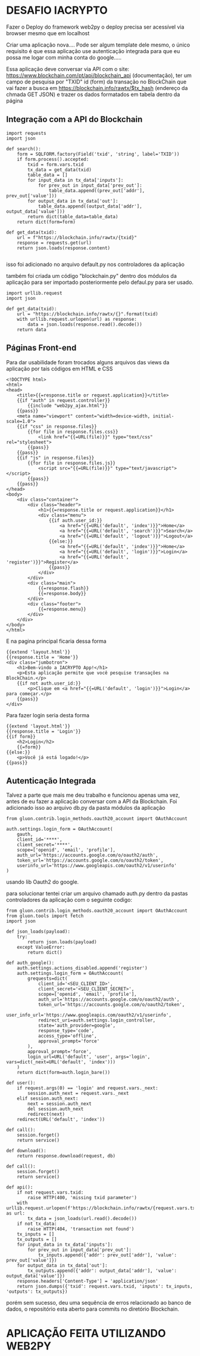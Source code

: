 <h1> DESAFIO IACRYPTO </H1> 
Fazer o Deploy do framework web2py o deploy precisa ser acessível via browser mesmo que em localhost

Criar uma aplicação nova.... Pode ser algum template dele mesmo, o único requisito é que essa aplicação use autenticação integrada para que eu possa me logar com minha conta do google.....

Essa aplicação deve conversar via API com o site: https://www.blockchain.com/pt/api/blockchain_api (documentação), ter um campo de pesquisa por "TXID" id (form) da transação no BlockChain que vai fazer a busca em https://blockchain.info/rawtx/$tx_hash (endereço da chmada GET JSON) e trazer os dados formatados em tabela dentro da página
    
    
<h2> Integração com a API do Blockchain </h2>

```
import requests
import json

def search():
    form = SQLFORM.factory(Field('txid', 'string', label='TXID'))
    if form.process().accepted:
        txid = form.vars.txid
        tx_data = get_data(txid)
        table_data = []
        for input_data in tx_data['inputs']:
            for prev_out in input_data['prev_out']:
                table_data.append((prev_out['addr'], prev_out['value']))
        for output_data in tx_data['out']:
            table_data.append((output_data['addr'], output_data['value']))
        return dict(table_data=table_data)
    return dict(form=form)

def get_data(txid):
    url = f"https://blockchain.info/rawtx/{txid}"
    response = requests.get(url)
    return json.loads(response.content)
    

```

<p>isso foi adicionado no arquivo default.py nos controladores da aplicação </p>

também foi criada um código "blockchain.py" dentro dos módulos da aplicação para ser importado posteriormente pelo defaul.py para ser usado.

```
import urllib.request
import json

def get_data(txid):
    url = "https://blockchain.info/rawtx/{}".format(txid)
    with urllib.request.urlopen(url) as response:
        data = json.loads(response.read().decode())
    return data
```


<h2> Páginas Front-end</h2>

Para dar usabilidade foram trocados alguns arquivos das views da aplicação por tais códigos em HTML e CSS

```
<!DOCTYPE html>
<html>
<head>
    <title>{{=response.title or request.application}}</title>
    {{if "auth" in request.controller}}
        {{include "web2py_ajax.html"}}
    {{pass}}
    <meta name="viewport" content="width=device-width, initial-scale=1.0">
    {{if "css" in response.files}}
        {{for file in response.files.css}}
            <link href="{{=URL(file)}}" type="text/css" rel="stylesheet">
        {{pass}}
    {{pass}}
    {{if "js" in response.files}}
        {{for file in response.files.js}}
            <script src="{{=URL(file)}}" type="text/javascript"></script>
        {{pass}}
    {{pass}}
</head>
<body>
    <div class="container">
        <div class="header">
            <h1>{{=response.title or request.application}}</h1>
            <div class="menu">
                {{if auth.user_id:}}
                    <a href="{{=URL('default', 'index')}}">Home</a>
                    <a href="{{=URL('default', 'search')}}">Search</a>
                    <a href="{{=URL('default', 'logout')}}">Logout</a>
                {{else:}}
                    <a href="{{=URL('default', 'index')}}">Home</a>
                    <a href="{{=URL('default', 'login')}}">Login</a>
                    <a href="{{=URL('default', 'register')}}">Register</a>
                {{pass}}
            </div>
        </div>
        <div class="main">
            {{=response.flash}}
            {{=response.body}}
        </div>
        <div class="footer">
            {{=response.menu}}
        </div>
    </div>
</body>
</html>
```

E na pagina principal ficaria dessa forma 

```
{{extend 'layout.html'}}
{{response.title = 'Home'}}
<div class="jumbotron">
    <h1>Bem-vindo a IACRYPTO App!</h1>
    <p>Esta aplicação permite que você pesquise transações na BlockChain.</p>
    {{if not auth.user_id:}}
        <p>Clique em <a href="{{=URL('default', 'login')}}">Login</a> para começar.</p>
    {{pass}}
</div>
```
<P> Para fazer login seria desta forma </P>

```
{{extend 'layout.html'}}
{{response.title = 'Login'}}
{{if form}}
    <h2>Login</h2>
    {{=form}}
{{else:}}
    <p>Você já está logado!</p>
{{pass}}
```


<h2> Autenticação Integrada </h2>

Talvez a parte que mais me deu trabalho e funcionou apenas uma vez, antes de eu fazer a aplicação conversar com a API da Blockchain. 
Foi adicionado isso ao arquivo db.py da pasta módulos da aplicação 

```
from gluon.contrib.login_methods.oauth20_account import OAuthAccount

auth.settings.login_form = OAuthAccount(
    gauth,
    client_id='****',
    client_secret='****',
    scope=['openid', 'email', 'profile'],
    auth_url='https://accounts.google.com/o/oauth2/auth',
    token_url='https://accounts.google.com/o/oauth2/token',
    userinfo_url='https://www.googleapis.com/oauth2/v1/userinfo'
)
```

usando lib Oauth2 do google. 

<P> para solucionar tentei criar um arquivo chamado auth.py dentro da pastas controladores da aplicação com o seguinte codigo:</p>


```
from gluon.contrib.login_methods.oauth20_account import OAuthAccount
from gluon.tools import fetch
import json

def json_loads(payload):
    try:
        return json.loads(payload)
    except ValueError:
        return dict()

def auth_google():
    auth.settings.actions_disabled.append('register')
    auth.settings.login_form = OAuthAccount(
        grequests=dict(
            client_id='<SEU_CLIENT_ID>',
            client_secret='<SEU_CLIENT_SECRET>',
            scope=['openid', 'email', 'profile'],
            auth_url='https://accounts.google.com/o/oauth2/auth',
            token_url='https://accounts.google.com/o/oauth2/token',
            user_info_url='https://www.googleapis.com/oauth2/v1/userinfo',
            redirect_uri=auth.settings.login_controller,
            state='auth_provider=google',
            response_type='code',
            access_type='offline',
            approval_prompt='force'
        ),
        approval_prompt='force',
        login_url=URL('default', 'user', args='login', vars=dict(_next=URL('default', 'index')))
    )
    return dict(form=auth.login_bare())

def user():
    if request.args(0) == 'login' and request.vars._next:
        session.auth_next = request.vars._next
    elif session.auth_next:
        next = session.auth_next
        del session.auth_next
        redirect(next)
    redirect(URL('default', 'index'))

def call():
    session.forget()
    return service()

def download():
    return response.download(request, db)

def call():
    session.forget()
    return service()

def api():
    if not request.vars.txid:
        raise HTTP(400, 'missing txid parameter')
    with urllib.request.urlopen(f'https://blockchain.info/rawtx/{request.vars.txid}') as url:
        tx_data = json_loads(url.read().decode())
    if not tx_data:
        raise HTTP(404, 'transaction not found')
    tx_inputs = []
    tx_outputs = []
    for input_data in tx_data['inputs']:
        for prev_out in input_data['prev_out']:
            tx_inputs.append({'addr': prev_out['addr'], 'value': prev_out['value']})
    for output_data in tx_data['out']:
        tx_outputs.append({'addr': output_data['addr'], 'value': output_data['value']})
    response.headers['Content-Type'] = 'application/json'
    return json.dumps({'txid': request.vars.txid, 'inputs': tx_inputs, 'outputs': tx_outputs})
```


porém sem sucesso, deu uma sequência de erros relacionado ao banco de dados, o repositório esta aberto para commits no diretório Blockchain.


<H1>APLICAÇÃO FEITA UTILIZANDO WEB2PY </H1> 



